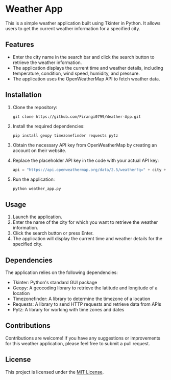 # Weather App

This is a simple weather application built using Tkinter in Python. It allows users to get the current weather information for a specified city.

## Features

- Enter the city name in the search bar and click the search button to retrieve the weather information.
- The application displays the current time and weather details, including temperature, condition, wind speed, humidity, and pressure.
- The application uses the OpenWeatherMap API to fetch weather data.

## Installation

1. Clone the repository:

   ```
   git clone https://github.com/Firangi0799/Weather-App.git
   ```

2. Install the required dependencies:

   ```
   pip install geopy timezonefinder requests pytz
   ```

3. Obtain the necessary API key from OpenWeatherMap by creating an account on their website.

4. Replace the placeholder API key in the code with your actual API key:

   ```python
   api = "https://api.openweathermap.org/data/2.5/weather?q=" + city + "&appid=YOUR_API_KEY"
   ```

5. Run the application:

   ```
   python weather_app.py
   ```

## Usage

1. Launch the application.
2. Enter the name of the city for which you want to retrieve the weather information.
3. Click the search button or press Enter.
4. The application will display the current time and weather details for the specified city.


## Dependencies

The application relies on the following dependencies:

- Tkinter: Python's standard GUI package
- Geopy: A geocoding library to retrieve the latitude and longitude of a location
- Timezonefinder: A library to determine the timezone of a location
- Requests: A library to send HTTP requests and retrieve data from APIs
- Pytz: A library for working with time zones and dates

## Contributions

Contributions are welcome! If you have any suggestions or improvements for this weather application, please feel free to submit a pull request.

## License

This project is licensed under the [MIT License](LICENSE).
